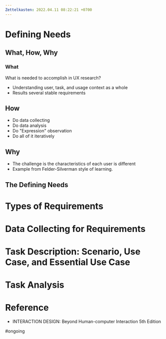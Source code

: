 ```yaml
---
Zettelkasten: 2022.04.11 08:22:21 +0700
---
```

# Defining Needs
## What, How, Why
### What
What is needed to accomplish in UX research?
* Understanding user, task, and usage context as a whole
* Results several stable requirements

## How
* Do data collecting
* Do data analysis
* Do "Expression" observation
* Do all of it iteratively 

## Why
* The challenge is the characteristics of each user is different
* Example from Felder-Silverman style of learning.

## The Defining Needs


# Types of Requirements
# Data Collecting for Requirements
# Task Description: Scenario, Use Case, and Essential Use Case
# Task Analysis

# Reference
* INTERACTION DESIGN: Beyond Human-computer Interaction 5th Edition

#ongoing 